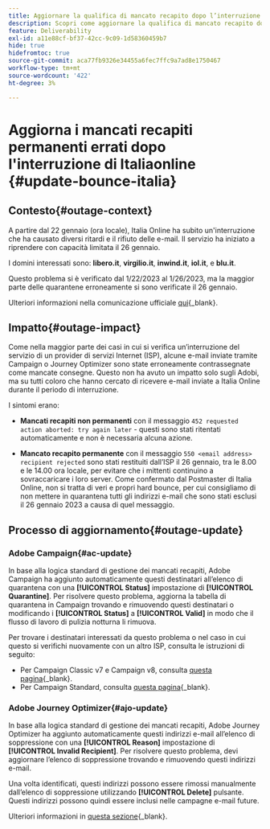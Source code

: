 ```yaml
---
title: Aggiornare la qualifica di mancato recapito dopo l’interruzione di Italia Online
description: Scopri come aggiornare la qualifica di mancato recapito dopo l’interruzione di Italia Online
feature: Deliverability
exl-id: a11e88cf-bf37-42cc-9c09-1d58360459b7
hide: true
hidefromtoc: true
source-git-commit: aca77fb9326e34455a6fec7ffc9a7ad8e1750467
workflow-type: tm+mt
source-wordcount: '422'
ht-degree: 3%

---
```


# Aggiorna i mancati recapiti permanenti errati dopo l&#39;interruzione di Italiaonline {#update-bounce-italia}

## Contesto{#outage-context}

A partire dal 22 gennaio (ora locale), Italia Online ha subito un&#39;interruzione che ha causato diversi ritardi e il rifiuto delle e-mail. Il servizio ha iniziato a riprendere con capacità limitata il 26 gennaio.

I domini interessati sono: **libero.it**, **virgilio.it**, **inwind.it**, **iol.it**, e **blu.it**.

Questo problema si è verificato dal 1/22/2023 al 1/26/2023, ma la maggior parte delle quarantene erroneamente si sono verificate il 26 gennaio.

Ulteriori informazioni nella comunicazione ufficiale [qui](https://tecnologia.libero.it/avviato-il-ritorno-online-di-libero-mail-e-virgilio-mail-66832){_blank}.


## Impatto{#outage-impact}

Come nella maggior parte dei casi in cui si verifica un’interruzione del servizio di un provider di servizi Internet (ISP), alcune e-mail inviate tramite Campaign o Journey Optimizer sono state erroneamente contrassegnate come mancate consegne. Questo non ha avuto un impatto solo sugli Adobi, ma su tutti coloro che hanno cercato di ricevere e-mail inviate a Italia Online durante il periodo di interruzione.

I sintomi erano:

* **Mancati recapiti non permanenti** con il messaggio `452 requested action aborted: try again later` - questi sono stati ritentati automaticamente e non è necessaria alcuna azione.

* **Mancato recapito permanente** con il messaggio `550 <email address> recipient rejected` sono stati restituiti dall’ISP il 26 gennaio, tra le 8.00 e le 14.00 ora locale, per evitare che i mittenti continuino a sovraccaricare i loro server. Come confermato dal Postmaster di Italia Online, non si tratta di veri e propri hard bounce, per cui consigliamo di non mettere in quarantena tutti gli indirizzi e-mail che sono stati esclusi il 26 gennaio 2023 a causa di quel messaggio.

## Processo di aggiornamento{#outage-update}

### Adobe Campaign{#ac-update}

In base alla logica standard di gestione dei mancati recapiti, Adobe Campaign ha aggiunto automaticamente questi destinatari all’elenco di quarantena con una **[!UICONTROL Status]** impostazione di **[!UICONTROL Quarantine]**. Per risolvere questo problema, aggiorna la tabella di quarantena in Campaign trovando e rimuovendo questi destinatari o modificando i **[!UICONTROL Status]** a **[!UICONTROL Valid]** in modo che il flusso di lavoro di pulizia notturna li rimuova.

Per trovare i destinatari interessati da questo problema o nel caso in cui questo si verifichi nuovamente con un altro ISP, consulta le istruzioni di seguito:

* Per Campaign Classic v7 e Campaign v8, consulta [questa pagina](https://experienceleague.adobe.com/docs/campaign-classic/using/sending-messages/monitoring-deliveries/understanding-quarantine-management.html?lang=en#unquarantine-bulk){_blank}.
* Per Campaign Standard, consulta [questa pagina](https://experienceleague.adobe.com/docs/campaign-standard/using/testing-and-sending/monitoring-messages/understanding-quarantine-management.html?lang=en#unquarantine-bulk){_blank}.

### Adobe Journey Optimizer{#ajo-update}

In base alla logica standard di gestione dei mancati recapiti, Adobe Journey Optimizer ha aggiunto automaticamente questi indirizzi e-mail all’elenco di soppressione con una **[!UICONTROL Reason]** impostazione di **[!UICONTROL Invalid Recipient]**. Per risolvere questo problema, devi aggiornare l’elenco di soppressione trovando e rimuovendo questi indirizzi e-mail.

Una volta identificati, questi indirizzi possono essere rimossi manualmente dall’elenco di soppressione utilizzando **[!UICONTROL Delete]** pulsante. Questi indirizzi possono quindi essere inclusi nelle campagne e-mail future.

Ulteriori informazioni in [questa sezione](https://experienceleague.adobe.com/docs/journey-optimizer/using/configuration/monitor-reputation/manage-suppression-list.html#remove-from-suppression-list){_blank}.

